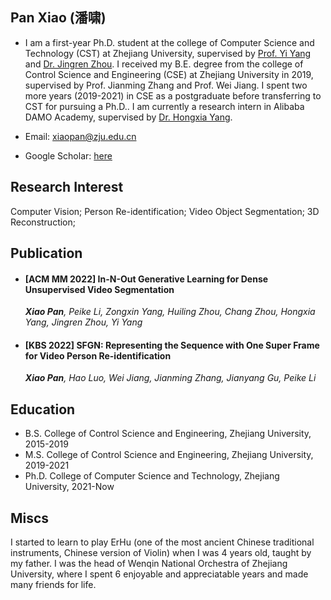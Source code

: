 ## Pan Xiao (潘啸)
- I am a first-year Ph.D. student at the college of Computer Science and Technology (CST) at Zhejiang University, supervised by [Prof. Yi Yang](https://scholar.google.com/citations?user=RMSuNFwAAAAJ&hl=en) and [Dr. Jingren Zhou](https://scholar.google.com/citations?user=64zxhRUAAAAJ&hl=en&oi=ao). I received my B.E. degree from the college of Control Science and Engineering (CSE) at Zhejiang University in 2019, supervised by Prof. Jianming Zhang and Prof. Wei Jiang. I spent two more years (2019-2021) in CSE as a postgraduate before transferring to CST for pursuing a Ph.D.. I am currently a research intern in Alibaba DAMO Academy, supervised by [Dr. Hongxia Yang](https://scholar.google.com/citations?user=iJlC5mMAAAAJ&hl=en&oi=ao).

- Email: xiaopan@zju.edu.cn
- Google Scholar: [here](https://scholar.google.com/citations?user=5Rh3yn4AAAAJ&hl=en)

## Research Interest 
Computer Vision; Person Re-identification; Video Object Segmentation; 3D Reconstruction;

## Publication
- #### [ACM MM 2022] In-N-Out Generative Learning for Dense Unsupervised Video Segmentation 

  ****Xiao Pan***, Peike Li, Zongxin Yang, Huiling Zhou, Chang Zhou, Hongxia Yang, Jingren Zhou, Yi Yang*
  
  
- #### [KBS 2022] SFGN: Representing the Sequence with One Super Frame for Video Person Re-identification

  ****Xiao Pan***, Hao Luo, Wei Jiang, Jianming Zhang, Jianyang Gu, Peike Li*

## Education
- B.S.  College of Control Science and Engineering, Zhejiang University, 2015-2019
- M.S.  College of Control Science and Engineering, Zhejiang University, 2019-2021
- Ph.D. College of Computer Science and Technology, Zhejiang University, 2021-Now

## Miscs
I started to learn to play ErHu (one of the most ancient Chinese traditional instruments, Chinese version of Violin) when I was 4 years old, taught by my father.
I was the head of Wenqin National Orchestra of Zhejiang University, where I spent 6 enjoyable and appreciatable years and made many friends for life. 
